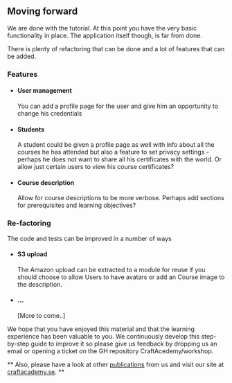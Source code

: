 ## Moving forward

We are done with the tutorial. At this point you have the very basic functionality in place. The application itself though, is far from done.


There is plenty of refactoring that can be done and a lot of features that can be added.

### Features

- #### User management
    You can add a profile page for the user and give him an opportunity to change his credentials
- #### Students
    A student could be given a profile page as well with info about all the courses he has attended but also a feature to set privacy settings - perhaps he does not want to share all his certificates with the world. Or allow just certain users to view his course certificates?
- #### Course description
    Allow for course descriptions to be more verbose. Perhaps add sections for prerequisites and learning objectives? 


### Re-factoring
The code and tests can be improved in a number of ways
- #### S3 upload
    The Amazon upload can be extracted to a module for reuse if you should choose to allow Users to have avatars or add an Course image to the description. 
- #### ...
    [More to come..]

We hope that you have enjoyed this material and that the learning experience has been valuable to you. We continuously develop this step-by-step guide to improve it so please give us feedback by dropping us an email or opening a ticket on the GH repository CraftAcedemy/workshop. 

** Also, please have a look at other [publications](https://www.gitbook.com/@craftacademy) from us and visit our site at [craftacademy.se](http://craftacademy.se). **